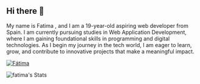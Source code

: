 ## Hi there ​🩷
My name is Fatima , and I am a 19-year-old aspiring web developer from Spain. I am currently pursuing studies in Web Application Development, where I am gaining foundational skills in programming and digital technologies. As I begin my journey in the tech world, I am eager to learn, grow, and contribute to innovative projects that make a meaningful impact.




[![Fátima](https://github-readme-stats.vercel.app/api?username=fatima111105)](https://github.com/SrGobi/github-readme-stats)


![fatima's Stats](https://github-readme-stats.vercel.app/api?username=fatima&theme=vue-dark&show_icons=true&hide_border=true&count_private=true)
